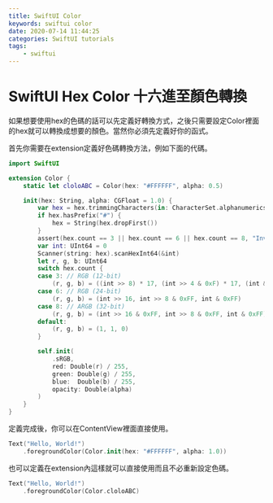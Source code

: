 ```yaml
---
title: SwiftUI Color
keywords: swiftui color
date: 2020-07-14 11:44:25
categories: SwiftUI tutorials
tags:
    - swiftui
---
```

# SwiftUI Hex Color 十六進至顏色轉換
如果想要使用hex的色碼的話可以先定義好轉換方式，之後只需要設定Color裡面的hex就可以轉換成想要的顏色。當然你必須先定義好你的函式。
<!-- more -->
首先你需要在extension定義好色碼轉換方法，例如下面的代碼。

```swift
import SwiftUI

extension Color {
    static let cloloABC = Color(hex: "#FFFFFF", alpha: 0.5)

    init(hex: String, alpha: CGFloat = 1.0) {
        var hex = hex.trimmingCharacters(in: CharacterSet.alphanumerics.inverted)
        if hex.hasPrefix("#") {
            hex = String(hex.dropFirst())
        }
        assert(hex.count == 3 || hex.count == 6 || hex.count == 8, "Invalid hex code used. hex count is #(3, 6, 8).")
        var int: UInt64 = 0
        Scanner(string: hex).scanHexInt64(&int)
        let r, g, b: UInt64
        switch hex.count {
        case 3: // RGB (12-bit)
            (r, g, b) = ((int >> 8) * 17, (int >> 4 & 0xF) * 17, (int & 0xF) * 17)
        case 6: // RGB (24-bit)
            (r, g, b) = (int >> 16, int >> 8 & 0xFF, int & 0xFF)
        case 8: // ARGB (32-bit)
            (r, g, b) = (int >> 16 & 0xFF, int >> 8 & 0xFF, int & 0xFF)
        default:
            (r, g, b) = (1, 1, 0)
        }

        self.init(
            .sRGB,
            red: Double(r) / 255,
            green: Double(g) / 255,
            blue:  Double(b) / 255,
            opacity: Double(alpha)
        )
    }
}
```
定義完成後，你可以在ContentView裡面直接使用。
```swift
Text("Hello, World!")
    .foregroundColor(Color.init(hex: "#FFFFFF", alpha: 1.0))
```
也可以定義在extension內這樣就可以直接使用而且不必重新設定色碼。
```swift
Text("Hello, World!")
    .foregroundColor(Color.cloloABC)
```